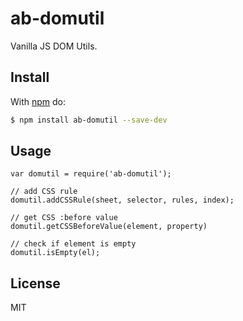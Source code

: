 # ab-domutil

Vanilla JS DOM Utils.

## Install

With [npm](http://npmjs.org) do:

```bash
$ npm install ab-domutil --save-dev
```

## Usage

	var domutil = require('ab-domutil');

	// add CSS rule
	domutil.addCSSRule(sheet, selector, rules, index);

	// get CSS :before value
	domutil.getCSSBeforeValue(element, property)

	// check if element is empty
	domutil.isEmpty(el);

## License

MIT
